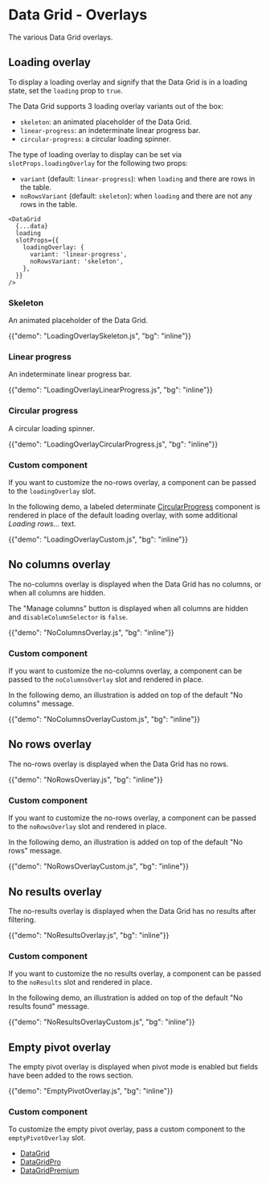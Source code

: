 # Data Grid - Overlays

<p class="description">The various Data Grid overlays.</p>

## Loading overlay

To display a loading overlay and signify that the Data Grid is in a loading state, set the `loading` prop to `true`.

The Data Grid supports 3 loading overlay variants out of the box:

- `skeleton`: an animated placeholder of the Data Grid.
- `linear-progress`: an indeterminate linear progress bar.
- `circular-progress`: a circular loading spinner.

The type of loading overlay to display can be set via `slotProps.loadingOverlay` for the following two props:

- `variant` (default: `linear-progress`): when `loading` and there are rows in the table.
- `noRowsVariant` (default: `skeleton`): when `loading` and there are not any rows in the table.

```tsx
<DataGrid
  {...data}
  loading
  slotProps={{
    loadingOverlay: {
      variant: 'linear-progress',
      noRowsVariant: 'skeleton',
    },
  }}
/>
```

### Skeleton

An animated placeholder of the Data Grid.

{{"demo": "LoadingOverlaySkeleton.js", "bg": "inline"}}

### Linear progress

An indeterminate linear progress bar.

{{"demo": "LoadingOverlayLinearProgress.js", "bg": "inline"}}

### Circular progress

A circular loading spinner.

{{"demo": "LoadingOverlayCircularProgress.js", "bg": "inline"}}

### Custom component

If you want to customize the no-rows overlay, a component can be passed to the `loadingOverlay` slot.

In the following demo, a labeled determinate [CircularProgress](/material-ui/react-progress/#circular-determinate) component is rendered in place of the default loading overlay, with some additional _Loading rows…_ text.

{{"demo": "LoadingOverlayCustom.js", "bg": "inline"}}

## No columns overlay

The no-columns overlay is displayed when the Data Grid has no columns, or when all columns are hidden.

The "Manage columns" button is displayed when all columns are hidden and `disableColumnSelector` is `false`.

{{"demo": "NoColumnsOverlay.js", "bg": "inline"}}

### Custom component

If you want to customize the no-columns overlay, a component can be passed to the `noColumnsOverlay` slot and rendered in place.

In the following demo, an illustration is added on top of the default "No columns" message.

{{"demo": "NoColumnsOverlayCustom.js", "bg": "inline"}}

## No rows overlay

The no-rows overlay is displayed when the Data Grid has no rows.

{{"demo": "NoRowsOverlay.js", "bg": "inline"}}

### Custom component

If you want to customize the no-rows overlay, a component can be passed to the `noRowsOverlay` slot and rendered in place.

In the following demo, an illustration is added on top of the default "No rows" message.

{{"demo": "NoRowsOverlayCustom.js", "bg": "inline"}}

## No results overlay

The no-results overlay is displayed when the Data Grid has no results after filtering.

{{"demo": "NoResultsOverlay.js", "bg": "inline"}}

### Custom component

If you want to customize the no results overlay, a component can be passed to the `noResults` slot and rendered in place.

In the following demo, an illustration is added on top of the default "No results found" message.

{{"demo": "NoResultsOverlayCustom.js", "bg": "inline"}}

## Empty pivot overlay

The empty pivot overlay is displayed when pivot mode is enabled but fields have been added to the rows section.

{{"demo": "EmptyPivotOverlay.js", "bg": "inline"}}

### Custom component

To customize the empty pivot overlay, pass a custom component to the `emptyPivotOverlay` slot.

- [DataGrid](/x/api/data-grid/data-grid/)
- [DataGridPro](/x/api/data-grid/data-grid-pro/)
- [DataGridPremium](/x/api/data-grid/data-grid-premium/)
